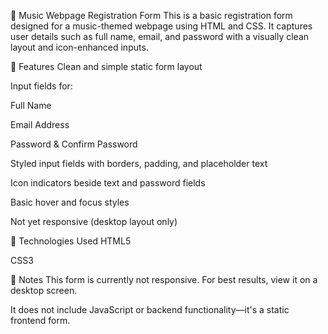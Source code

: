 🎵 Music Webpage Registration Form
This is a basic registration form designed for a music-themed webpage using HTML and CSS. It captures user details such as full name, email, and password with a visually clean layout and icon-enhanced inputs.

📌 Features
Clean and simple static form layout

Input fields for:

Full Name

Email Address

Password & Confirm Password

Styled input fields with borders, padding, and placeholder text

Icon indicators beside text and password fields

Basic hover and focus styles

Not yet responsive (desktop layout only)

🧰 Technologies Used
HTML5

CSS3

📝 Notes
This form is currently not responsive. For best results, view it on a desktop screen.

It does not include JavaScript or backend functionality—it's a static frontend form.